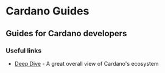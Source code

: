 # Cardano Guides

## Guides for Cardano developers

### Useful links

- [Deep Dive] - A great overall view of Cardano's ecosystem

[deep dive]: https://coinmarketcap.com/alexandria/article/a-deep-dive-into-cardano
